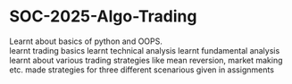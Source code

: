# SOC-2025-Algo-Trading
Learnt about basics of python and OOPS.\
learnt trading basics
learnt technical analysis
learnt fundamental analysis
learnt about various trading strategies like mean reversion, market making etc.
made strategies for three different scenarious given in assignments
